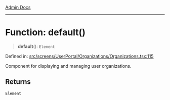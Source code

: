 [Admin Docs](/)

***

# Function: default()

> **default**(): `Element`

Defined in: [src/screens/UserPortal/Organizations/Organizations.tsx:115](https://github.com/PalisadoesFoundation/talawa-admin/blob/main/src/screens/UserPortal/Organizations/Organizations.tsx#L115)

Component for displaying and managing user organizations.

## Returns

`Element`
